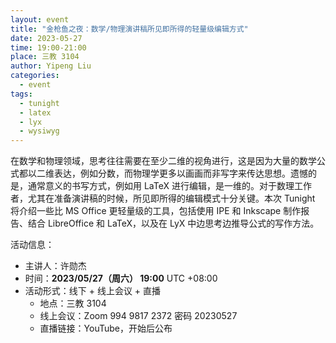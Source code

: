 ```yaml
---
layout: event
title: "金枪鱼之夜：数学/物理演讲稿所见即所得的轻量级编辑方式"
date: 2023-05-27
time: 19:00-21:00
place: 三教 3104
author: Yipeng Liu
categories:
  - event
tags:
  - tunight
  - latex
  - lyx
  - wysiwyg
---
```


在数学和物理领域，思考往往需要在至少二维的视角进行，这是因为大量的数学公式都以二维表达，例如分数，而物理学更多以画画而非写字来传达思想。遗憾的是，通常意义的书写方式，例如用 LaTeX 进行编辑，是一维的。对于数理工作者，尤其在准备演讲稿的时候，所见即所得的编辑模式十分关键。本次 Tunight 将介绍一些比 MS Office 更轻量级的工具，包括使用 IPE 和 Inkscape 制作报告、结合 LibreOffice 和 LaTeX，以及在 LyX 中边思考边推导公式的写作方法。

活动信息：

* 主讲人：许勋杰
* 时间：**2023/05/27（周六） 19:00** UTC +08:00
* 活动形式：线下 + 线上会议 + 直播
  * 地点：三教 3104
  * 线上会议：Zoom 994 9817 2372 密码 20230527
  * 直播链接：YouTube，开始后公布
